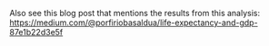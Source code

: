 Also see this blog post that mentions the results from this analysis:
https://medium.com/@porfiriobasaldua/life-expectancy-and-gdp-87e1b22d3e5f
